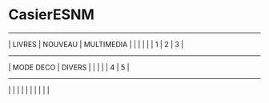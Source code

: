 # CasierESNM
  _____________________________________
  |   LIVRES    | NOUVEAU | MULTIMEDIA  |
  |             |         |             |
  |     1       |    2    |      3      |
  _____________________________________
  |    MODE DECO    |      DIVERS       |
  |                 |                   |
  |       4         |        5          |
  _____________________________________
  |                                     |
  |                                     |
  |                                     |
  |                                     |
  |                                     |

